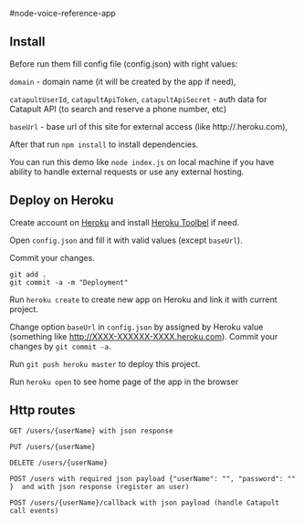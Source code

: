 #node-voice-reference-app


## Install
Before run them fill config file (config.json) with right values:

`domain` - domain name (it will be created by the app if need),

`catapultUserId`, `catapultApiToken`, `catapultApiSecret` - auth data for Catapult API (to search and reserve a phone number, etc)

`baseUrl` - base url of this site for external access (like http://<your-site>.heroku.com),

After that run `npm install`  to install dependencies.

You can run this demo  like `node index.js` on local machine if you have ability to handle external requests or use any external hosting.

## Deploy on Heroku

Create account on [Heroku](https://www.heroku.com/) and install [Heroku Toolbel](https://devcenter.heroku.com/articles/getting-started-with-nodejs#set-up) if need.

Open `config.json` and fill it with valid values (except `baseUrl`).

Commit your changes.

```
git add .
git commit -a -m "Deployment"
```

Run `heroku create` to create new app on Heroku and link it with current project.

Change option `baseUrl` in `config.json` by assigned by Heroku value (something like http://XXXX-XXXXXX-XXXX.heroku.com). Commit your changes by `git commit -a`. 

Run `git push heroku master` to deploy this project.

Run `heroku open` to see home page of the app in the browser


## Http routes

```
GET /users/{userName} with json response

PUT /users/{userName}

DELETE /users/{userName}

POST /users with required json payload {"userName": "", "password": "" }  and with json response (register an user)

POST /users/{userName}/callback with json payload (handle Catapult call events)
```
